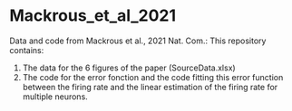 # Mackrous_et_al_2021
Data and code from Mackrous et al., 2021 Nat. Com.:
This repository contains: 
1) The data for the 6 figures of the paper (SourceData.xlsx)
2) The code for the error fonction and the code fitting this error function between the firing rate and the linear
estimation of the firing rate for multiple neurons.

